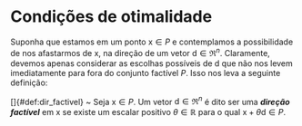 # Condições de otimalidade
Suponha que estamos em um ponto $\mathrm{x} \in P$ e contemplamos a possibilidade de nos afastarmos de $\mathrm{x}$, na direção de um vetor $\mathrm{d} \in \mathfrak{R}^n$. Claramente, devemos apenas considerar as escolhas possíveis de $\mathrm{d}$ que não nos levem imediatamente para fora do conjunto factível $P$. Isso nos leva a seguinte definição:

[]{#def:dir_factivel}
~ Seja $\mathrm{x} \in P$. Um vetor $\mathrm{d} \in \mathfrak{R}^n$ é dito ser uma ***direção factível*** em $\mathrm{x}$ se existe um escalar positivo $\theta \in \mathbb{R}$ para o qual $\mathrm{x} + \theta \mathrm{d} \in P$.
